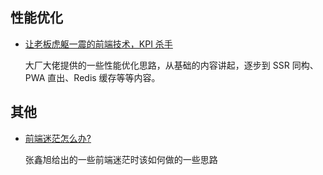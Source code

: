 ## 性能优化

- [让老板虎躯一震的前端技术，KPI 杀手](https://juejin.im/post/5c3ff18b6fb9a04a0a5f76aa)

  大厂大佬提供的一些性能优化思路，从基础的内容讲起，逐步到 SSR 同构、PWA 直出、Redis 缓存等等内容。

## 其他

- [前端迷茫怎么办?](https://www.zhangxinxu.com/life/?p=958)

  张鑫旭给出的一些前端迷茫时该如何做的一些思路
